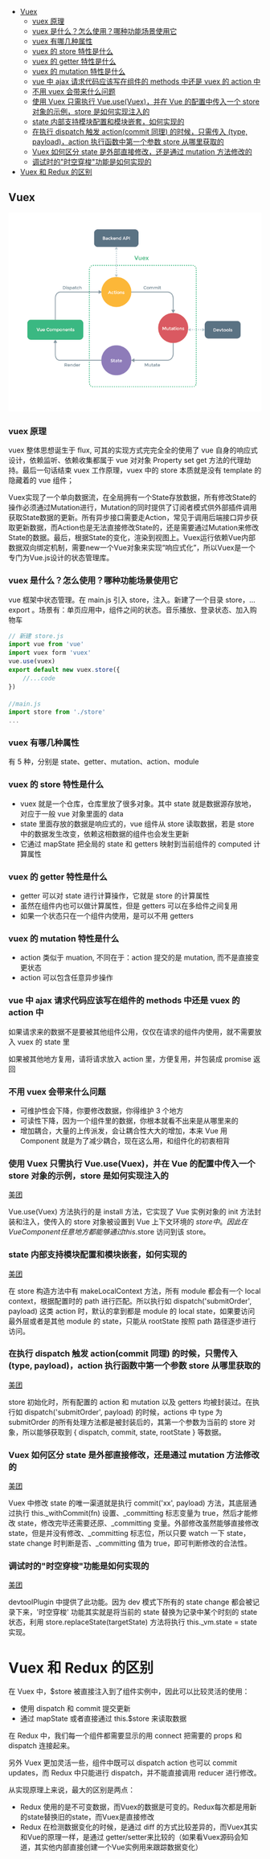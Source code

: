 <!-- TOC -->

  - [Vuex](#vuex)
    - [vuex 原理](#vuex-原理)
    - [vuex 是什么？怎么使用？哪种功能场景使用它](#vuex-是什么怎么使用哪种功能场景使用它)
    - [vuex 有哪几种属性](#vuex-有哪几种属性)
    - [vuex 的 store 特性是什么](#vuex-的-store-特性是什么)
    - [vuex 的 getter 特性是什么](#vuex-的-getter-特性是什么)
    - [vuex 的 mutation 特性是什么](#vuex-的-mutation-特性是什么)
    - [vue 中 ajax 请求代码应该写在组件的 methods 中还是 vuex 的 action 中](#vue-中-ajax-请求代码应该写在组件的-methods-中还是-vuex-的-action-中)
    - [不用 vuex 会带来什么问题](#不用-vuex-会带来什么问题)
    - [使用 Vuex 只需执行 Vue.use(Vuex)，并在 Vue 的配置中传入一个 store 对象的示例，store 是如何实现注入的](#使用-vuex-只需执行-vueusevuex并在-vue-的配置中传入一个-store-对象的示例store-是如何实现注入的)
    - [state 内部支持模块配置和模块嵌套，如何实现的](#state-内部支持模块配置和模块嵌套如何实现的)
    - [在执行 dispatch 触发 action(commit 同理) 的时候，只需传入 (type, payload)，action 执行函数中第一个参数 store 从哪里获取的](#在执行-dispatch-触发-actioncommit-同理-的时候只需传入-type-payloadaction-执行函数中第一个参数-store-从哪里获取的)
    - [Vuex 如何区分 state 是外部直接修改，还是通过 mutation 方法修改的](#vuex-如何区分-state-是外部直接修改还是通过-mutation-方法修改的)
    - [调试时的"时空穿梭"功能是如何实现的](#调试时的时空穿梭功能是如何实现的)
- [Vuex 和 Redux 的区别](#vuex-%e5%92%8c-redux-%e7%9a%84%e5%8c%ba%e5%88%ab)

<!-- /TOC -->

## Vuex

![img](assets/68747470733a2f2f767565782e7675656a732e6f72672f767565782e706e67.png)



### vuex 原理

vuex 整体思想诞生于 flux, 可其的实现方式完完全全的使用了 vue 自身的响应式设计，依赖监听、依赖收集都属于 vue 对对象 Property set get 方法的代理劫持。最后一句话结束 vuex 工作原理，vuex 中的 store 本质就是没有 template 的隐藏着的 vue 组件；

Vuex实现了一个单向数据流，在全局拥有一个State存放数据，所有修改State的操作必须通过Mutation进行，Mutation的同时提供了订阅者模式供外部插件调用获取State数据的更新。所有异步接口需要走Action，常见于调用后端接口异步获取更新数据，而Action也是无法直接修改State的，还是需要通过Mutation来修改State的数据。最后，根据State的变化，渲染到视图上。Vuex运行依赖Vue内部数据双向绑定机制，需要new一个Vue对象来实现“响应式化”，所以Vuex是一个专门为Vue.js设计的状态管理库。



### vuex 是什么？怎么使用？哪种功能场景使用它

vue 框架中状态管理。在 main.js 引入 store，注入。新建了一个目录 store，... export 。场景有：单页应用中，组件之间的状态。音乐播放、登录状态、加入购物车

```js
// 新建 store.js
import vue from 'vue'
import vuex form 'vuex'
vue.use(vuex)
export default new vuex.store({
	//...code
})

//main.js
import store from './store'
...
```

### vuex 有哪几种属性

有 5 种，分别是 state、getter、mutation、action、module

### vuex 的 store 特性是什么

- vuex 就是一个仓库，仓库里放了很多对象。其中 state 就是数据源存放地，对应于一般 vue 对象里面的 data
- state 里面存放的数据是响应式的，vue 组件从 store 读取数据，若是 store 中的数据发生改变，依赖这相数据的组件也会发生更新
- 它通过 mapState 把全局的 state 和 getters 映射到当前组件的 computed 计算属性

### vuex 的 getter 特性是什么

- getter 可以对 state 进行计算操作，它就是 store 的计算属性
- 虽然在组件内也可以做计算属性，但是 getters 可以在多给件之间复用
- 如果一个状态只在一个组件内使用，是可以不用 getters

### vuex 的 mutation 特性是什么

- action 类似于 muation, 不同在于：action 提交的是 mutation, 而不是直接变更状态
- action 可以包含任意异步操作

### vue 中 ajax 请求代码应该写在组件的 methods 中还是 vuex 的 action 中

如果请求来的数据不是要被其他组件公用，仅仅在请求的组件内使用，就不需要放入 vuex 的 state 里

如果被其他地方复用，请将请求放入 action 里，方便复用，并包装成 promise 返回

### 不用 vuex 会带来什么问题

- 可维护性会下降，你要修改数据，你得维护 3 个地方
- 可读性下降，因为一个组件里的数据，你根本就看不出来是从哪里来的
- 增加耦合，大量的上传派发，会让耦合性大大的增加，本来 Vue 用 Component 就是为了减少耦合，现在这么用，和组件化的初衷相背



### 使用 Vuex 只需执行 Vue.use(Vuex)，并在 Vue 的配置中传入一个 store 对象的示例，store 是如何实现注入的

[美团](https://tech.meituan.com/vuex_code_analysis.html)

Vue.use(Vuex) 方法执行的是 install 方法，它实现了 Vue 实例对象的 init 方法封装和注入，使传入的 store 对象被设置到 Vue 上下文环境的 $store 中。因此在 Vue Component 任意地方都能够通过 this.$store 访问到该 store。

### state 内部支持模块配置和模块嵌套，如何实现的

[美团](https://tech.meituan.com/vuex_code_analysis.html)

在 store 构造方法中有 makeLocalContext 方法，所有 module 都会有一个 local context，根据配置时的 path 进行匹配。所以执行如 dispatch('submitOrder', payload) 这类 action 时，默认的拿到都是 module 的 local state，如果要访问最外层或者是其他 module 的 state，只能从 rootState 按照 path 路径逐步进行访问。

### 在执行 dispatch 触发 action(commit 同理) 的时候，只需传入 (type, payload)，action 执行函数中第一个参数 store 从哪里获取的

[美团](https://tech.meituan.com/vuex_code_analysis.html)

store 初始化时，所有配置的 action 和 mutation 以及 getters 均被封装过。在执行如 dispatch('submitOrder', payload) 的时候，actions 中 type 为 submitOrder 的所有处理方法都是被封装后的，其第一个参数为当前的 store 对象，所以能够获取到 { dispatch, commit, state, rootState } 等数据。

### Vuex 如何区分 state 是外部直接修改，还是通过 mutation 方法修改的

[美团](https://tech.meituan.com/vuex_code_analysis.html)

Vuex 中修改 state 的唯一渠道就是执行 commit('xx', payload) 方法，其底层通过执行 this.\_withCommit(fn) 设置、\_committing 标志变量为 true，然后才能修改 state，修改完毕还需要还原、\_committing 变量。外部修改虽然能够直接修改 state，但是并没有修改、\_committing 标志位，所以只要 watch 一下 state，state change 时判断是否、\_committing 值为 true，即可判断修改的合法性。

### 调试时的"时空穿梭"功能是如何实现的

[美团](https://tech.meituan.com/vuex_code_analysis.html)

devtoolPlugin 中提供了此功能。因为 dev 模式下所有的 state change 都会被记录下来，'时空穿梭' 功能其实就是将当前的 state 替换为记录中某个时刻的 state 状态，利用 store.replaceState(targetState) 方法将执行 this.\_vm.state = state 实现。

# Vuex 和 Redux 的区别

在 Vuex 中，$store 被直接注入到了组件实例中，因此可以比较灵活的使用：

- 使用 dispatch 和 commit 提交更新
- 通过 mapState 或者直接通过 this.$store 来读取数据

在 Redux 中，我们每一个组件都需要显示的用 connect 把需要的 props 和 dispatch 连接起来。

另外 Vuex 更加灵活一些，组件中既可以 dispatch action 也可以 commit updates，而 Redux 中只能进行 dispatch，并不能直接调用 reducer 进行修改。

从实现原理上来说，最大的区别是两点：

- Redux 使用的是不可变数据，而Vuex的数据是可变的。Redux每次都是用新的state替换旧的state，而Vuex是直接修改
- Redux 在检测数据变化的时候，是通过 diff 的方式比较差异的，而Vuex其实和Vue的原理一样，是通过 getter/setter来比较的（如果看Vuex源码会知道，其实他内部直接创建一个Vue实例用来跟踪数据变化）

